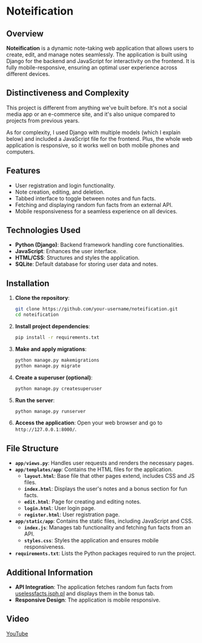 # Noteification

## Overview
**Noteification** is a dynamic note-taking web application that allows users to create, edit, and manage notes seamlessly. The application is built using Django for the backend and JavaScript for interactivity on the frontend. It is fully mobile-responsive, ensuring an optimal user experience across different devices.

## Distinctiveness and Complexity
This project is different from anything we've built before. It's not a social media app or an e-commerce site, and it's also unique compared to projects from previous years.

As for complexity, I used Django with multiple models (which I explain below) and included a JavaScript file for the frontend. Plus, the whole web application is responsive, so it works well on both mobile phones and computers.

## Features
- User registration and login functionality.
- Note creation, editing, and deletion.
- Tabbed interface to toggle between notes and fun facts.
- Fetching and displaying random fun facts from an external API.
- Mobile responsiveness for a seamless experience on all devices.

## Technologies Used
- **Python (Django)**: Backend framework handling core functionalities.
- **JavaScript**: Enhances the user interface.
- **HTML/CSS**: Structures and styles the application.
- **SQLite**: Default database for storing user data and notes.

## Installation
1. **Clone the repository**:
    ```bash
    git clone https://github.com/your-username/noteification.git
    cd noteification
    ```
2. **Install project dependencies**:
    ```bash
    pip install -r requirements.txt
    ```
3. **Make and apply migrations**:
    ```bash
    python manage.py makemigrations
    python manage.py migrate
    ```
4. **Create a superuser (optional)**:
    ```bash
    python manage.py createsuperuser
    ```
5. **Run the server**:
    ```bash
    python manage.py runserver
    ```
6. **Access the application**: Open your web browser and go to `http://127.0.0.1:8000/`.

## File Structure

- **`app/views.py`**: Handles user requests and renders the necessary pages.
- **`app/templates/app`**: Contains the HTML files for the application.
  - **`layout.html`**: Base file that other pages extend, includes CSS and JS files.
  - **`index.html`**: Displays the user's notes and a bonus section for fun facts.
  - **`edit.html`**: Page for creating and editing notes.
  - **`login.html`**: User login page.
  - **`register.html`**: User registration page.
- **`app/static/app`**: Contains the static files, including JavaScript and CSS.
  - **`index.js`**: Manages tab functionality and fetching fun facts from an API.
  - **`styles.css`**: Styles the application and ensures mobile responsiveness.
- **`requirements.txt`**: Lists the Python packages required to run the project.

## Additional Information
- **API Integration**: The application fetches random fun facts from [uselessfacts.jsph.pl](https://uselessfacts.jsph.pl/) and displays them in the bonus tab.
- **Responsive Design**: The application is mobile responsive.

## Video
[YouTube](https://www.youtube.com/watch?v=Z5ieXqf6r50)